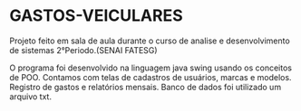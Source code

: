 # GASTOS-VEICULARES
Projeto feito em sala de aula durante o curso de analise e desenvolvimento de sistemas 2°Periodo.(SENAI FATESG)

O programa foi desenvolvido na linguagem java swing usando os conceitos de POO.
Contamos com telas de cadastros de usuários, marcas e modelos.
Registro de gastos e relatórios mensais.
Banco de dados foi utilizado um arquivo txt.
